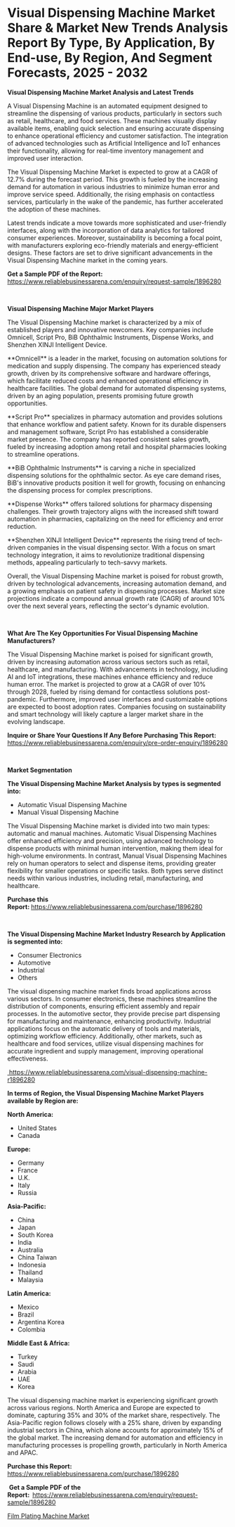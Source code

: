 <p><h1>Visual Dispensing Machine Market Share & Market New Trends Analysis Report By Type, By Application, By End-use, By Region, And Segment Forecasts, 2025 - 2032</h1></p><p><strong>Visual Dispensing Machine Market Analysis and Latest Trends</strong></p>
<p><p>A Visual Dispensing Machine is an automated equipment designed to streamline the dispensing of various products, particularly in sectors such as retail, healthcare, and food services. These machines visually display available items, enabling quick selection and ensuring accurate dispensing to enhance operational efficiency and customer satisfaction. The integration of advanced technologies such as Artificial Intelligence and IoT enhances their functionality, allowing for real-time inventory management and improved user interaction.</p><p>The Visual Dispensing Machine Market is expected to grow at a CAGR of 12.7% during the forecast period. This growth is fueled by the increasing demand for automation in various industries to minimize human error and improve service speed. Additionally, the rising emphasis on contactless services, particularly in the wake of the pandemic, has further accelerated the adoption of these machines. </p><p>Latest trends indicate a move towards more sophisticated and user-friendly interfaces, along with the incorporation of data analytics for tailored consumer experiences. Moreover, sustainability is becoming a focal point, with manufacturers exploring eco-friendly materials and energy-efficient designs. These factors are set to drive significant advancements in the Visual Dispensing Machine market in the coming years.</p></p>
<p><strong>Get a Sample PDF of the Report:&nbsp;</strong> <a href="https://www.reliablebusinessarena.com/enquiry/request-sample/1896280?utm_campaign=2563&utm_medium=2&utm_source=Github&utm_content=ia&utm_term=28032025&utm_id=visual-dispensing-machine">https://www.reliablebusinessarena.com/enquiry/request-sample/1896280</a></p>
<p>&nbsp;</p>
<p><strong>Visual Dispensing Machine Major Market Players</strong></p>
<p><p>The Visual Dispensing Machine market is characterized by a mix of established players and innovative newcomers. Key companies include Omnicell, Script Pro, BiB Ophthalmic Instruments, Dispense Works, and Shenzhen XINJI Intelligent Device.</p><p>**Omnicell** is a leader in the market, focusing on automation solutions for medication and supply dispensing. The company has experienced steady growth, driven by its comprehensive software and hardware offerings, which facilitate reduced costs and enhanced operational efficiency in healthcare facilities. The global demand for automated dispensing systems, driven by an aging population, presents promising future growth opportunities.</p><p>**Script Pro** specializes in pharmacy automation and provides solutions that enhance workflow and patient safety. Known for its durable dispensers and management software, Script Pro has established a considerable market presence. The company has reported consistent sales growth, fueled by increasing adoption among retail and hospital pharmacies looking to streamline operations.</p><p>**BiB Ophthalmic Instruments** is carving a niche in specialized dispensing solutions for the ophthalmic sector. As eye care demand rises, BiB's innovative products position it well for growth, focusing on enhancing the dispensing process for complex prescriptions.</p><p>**Dispense Works** offers tailored solutions for pharmacy dispensing challenges. Their growth trajectory aligns with the increased shift toward automation in pharmacies, capitalizing on the need for efficiency and error reduction.</p><p>**Shenzhen XINJI Intelligent Device** represents the rising trend of tech-driven companies in the visual dispensing sector. With a focus on smart technology integration, it aims to revolutionize traditional dispensing methods, appealing particularly to tech-savvy markets.</p><p>Overall, the Visual Dispensing Machine market is poised for robust growth, driven by technological advancements, increasing automation demand, and a growing emphasis on patient safety in dispensing processes. Market size projections indicate a compound annual growth rate (CAGR) of around 10% over the next several years, reflecting the sector's dynamic evolution.</p></p>
<p>&nbsp;</p>
<p><strong>What Are The Key Opportunities For Visual Dispensing Machine Manufacturers?</strong></p>
<p><p>The Visual Dispensing Machine market is poised for significant growth, driven by increasing automation across various sectors such as retail, healthcare, and manufacturing. With advancements in technology, including AI and IoT integrations, these machines enhance efficiency and reduce human error. The market is projected to grow at a CAGR of over 10% through 2028, fueled by rising demand for contactless solutions post-pandemic. Furthermore, improved user interfaces and customizable options are expected to boost adoption rates. Companies focusing on sustainability and smart technology will likely capture a larger market share in the evolving landscape.</p></p>
<p><strong>Inquire or Share Your Questions If Any Before Purchasing This Report:</strong> <a href="https://www.reliablebusinessarena.com/enquiry/pre-order-enquiry/1896280?utm_campaign=2563&utm_medium=2&utm_source=Github&utm_content=ia&utm_term=28032025&utm_id=visual-dispensing-machine">https://www.reliablebusinessarena.com/enquiry/pre-order-enquiry/1896280</a></p>
<p>&nbsp;</p>
<p><strong>Market Segmentation</strong></p>
<p><strong>The Visual Dispensing Machine Market Analysis by types is segmented into:</strong></p>
<p><ul><li>Automatic Visual Dispensing Machine</li><li>Manual Visual Dispensing Machine</li></ul></p>
<p><p>The Visual Dispensing Machine market is divided into two main types: automatic and manual machines. Automatic Visual Dispensing Machines offer enhanced efficiency and precision, using advanced technology to dispense products with minimal human intervention, making them ideal for high-volume environments. In contrast, Manual Visual Dispensing Machines rely on human operators to select and dispense items, providing greater flexibility for smaller operations or specific tasks. Both types serve distinct needs within various industries, including retail, manufacturing, and healthcare.</p></p>
<p><strong>Purchase this Report:&nbsp;</strong><a href="https://www.reliablebusinessarena.com/purchase/1896280?utm_campaign=2563&utm_medium=2&utm_source=Github&utm_content=ia&utm_term=28032025&utm_id=visual-dispensing-machine">https://www.reliablebusinessarena.com/purchase/1896280</a></p>
<p>&nbsp;</p>
<p><strong>The Visual Dispensing Machine Market Industry Research by Application is segmented into:</strong></p>
<p><ul><li>Consumer Electronics</li><li>Automotive</li><li>Industrial</li><li>Others</li></ul></p>
<p><p>The visual dispensing machine market finds broad applications across various sectors. In consumer electronics, these machines streamline the distribution of components, ensuring efficient assembly and repair processes. In the automotive sector, they provide precise part dispensing for manufacturing and maintenance, enhancing productivity. Industrial applications focus on the automatic delivery of tools and materials, optimizing workflow efficiency. Additionally, other markets, such as healthcare and food services, utilize visual dispensing machines for accurate ingredient and supply management, improving operational effectiveness.</p></p>
<p><a href="https://www.reliablebusinessarena.com/visual-dispensing-machine-r1896280?utm_campaign=2563&utm_medium=2&utm_source=Github&utm_content=ia&utm_term=28032025&utm_id=visual-dispensing-machine">&nbsp;https://www.reliablebusinessarena.com/visual-dispensing-machine-r1896280</a></p>
<p><strong>In terms of Region, the Visual Dispensing Machine Market Players available by Region are:</strong></p>
<p>
    <p> <strong> North America: </strong>
        <ul>
            <li>United States</li>
            <li>Canada</li>
        </ul>
        </p> 
    <p> <strong> Europe: </strong>
        <ul>
            <li>Germany</li>
            <li>France</li>
            <li>U.K.</li>
            <li>Italy</li>
            <li>Russia</li>
        </ul>
        </p> 
    <p> <strong> Asia-Pacific: </strong>
        <ul>
            <li>China</li>
            <li>Japan</li>
            <li>South Korea</li>
            <li>India</li>
            <li>Australia</li>
            <li>China Taiwan</li>
            <li>Indonesia</li>
            <li>Thailand</li>
            <li>Malaysia</li>
        </ul>
        </p> 
    <p> <strong> Latin America: </strong>
        <ul>
            <li>Mexico</li>
            <li>Brazil</li>
            <li>Argentina Korea</li>
            <li>Colombia</li>
        </ul>
        </p> 
    <p> <strong> Middle East & Africa: </strong>
        <ul>
            <li>Turkey</li>
            <li>Saudi</li>
            <li>Arabia</li>
            <li>UAE</li>
            <li>Korea</li>
        </ul>
    </p>
    </p>
<p><p>The visual dispensing machine market is experiencing significant growth across various regions. North America and Europe are expected to dominate, capturing 35% and 30% of the market share, respectively. The Asia-Pacific region follows closely with a 25% share, driven by expanding industrial sectors in China, which alone accounts for approximately 15% of the global market. The increasing demand for automation and efficiency in manufacturing processes is propelling growth, particularly in North America and APAC.</p></p>
<p><strong>Purchase this Report: </strong><a href="https://www.reliablebusinessarena.com/purchase/1896280?utm_campaign=2563&utm_medium=2&utm_source=Github&utm_content=ia&utm_term=28032025&utm_id=visual-dispensing-machine">https://www.reliablebusinessarena.com/purchase/1896280</a></p>
<p>&nbsp;<strong>Get a Sample PDF of the Report:&nbsp;&nbsp;</strong><a href="https://www.reliablebusinessarena.com/enquiry/request-sample/1896280?utm_campaign=2563&utm_medium=2&utm_source=Github&utm_content=ia&utm_term=28032025&utm_id=visual-dispensing-machine">https://www.reliablebusinessarena.com/enquiry/request-sample/1896280</a></p>
<p><strong></strong></p>
<p><p><a href="https://github.com/yankimber90yankim/Market-Research-Report-List-1/blob/main/film-plating-machine-market.md?utm_campaign=2563&utm_medium=2&utm_source=Github&utm_content=ia&utm_term=28032025&utm_id=visual-dispensing-machine">Film Plating Machine Market</a></p></p>